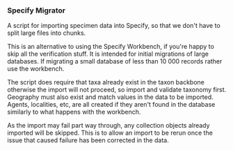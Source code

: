 ### Specify Migrator

A script for importing specimen data into Specify, so that we don't have to split large files into chunks. 

This is an alternative to using the Specify Workbench, if you're happy to skip all the verification stuff. It is intended for initial migrations of large databases. If migrating a small database of less than 10 000 records rather use the workbench. 

The script does require that taxa already exist in the taxon backbone otherwise the import will not proceed, so import and validate taxonomy first. Geography must also exist and match values in the data to be imported. Agents, localities, etc, are all created if they aren't found in the database similarly to what happens with the workbench. 

As the import may fail part way through, any collection objects already imported will be skipped. This is to allow an import to be rerun once the issue that caused failure has been corrected in the data. 